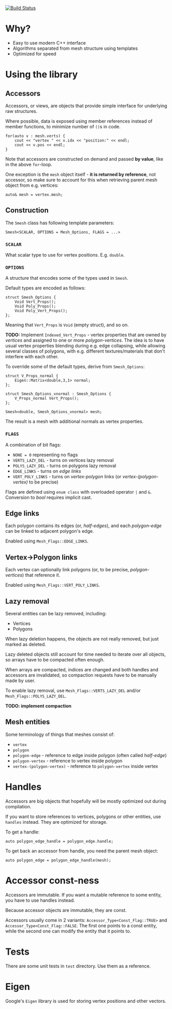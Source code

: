 [![Build Status](https://travis-ci.org/atablash/smesh.svg?branch=master)](https://travis-ci.org/atablash/smesh)

# Why?

* Easy to use modern C++ interface
* Algorithms separated from mesh structure using templates
* Optimized for speed

# Using the library

## Accessors

Accessors, or views, are objects that provide simple interface for underlying raw structures.

Where possible, data is exposed using member references instead of member functions, to minimize number of `()`s in code.

	for(auto v : mesh.verts) {
		cout << "vertex " << v.idx << "position:" << endl;
		cout << v.pos << endl;
	}

Note that accessors are constructed on demand and passed **by value**, like in the above `for`-loop.

One exception is the `mesh` object itself - **it is returned by reference**, not accessor, so make sure to account for this when retrieving parent mesh object from e.g. vertices:

	auto& mesh = vertex.mesh;

## Construction

The `Smesh` class has following template parameters:

	Smesh<SCALAR, OPTIONS = Mesh_Options, FLAGS = ...>

### `SCALAR`

What scalar type to use for vertex positions. E.g. `double`.

### `OPTIONS`

A structure that encodes some of the types used in `Smesh`.

Default types are encoded as follows:

	struct Smesh_Options {
		Void Vert_Props();
		Void Poly_Props();
		Void Poly_Vert_Props();
	};

Meaning that `Vert_Props` is `Void` (empty struct), and so on.

**TODO:** Implement `Indexed_Vert_Props` - vertex properties that are owned by *vertices* and assigned to one or more *polygon-vertices*. The idea is to have usual vertex properties blending during e.g. edge collapsing, while allowing several classes of polygons, with e.g. different textures/materials that don't interfere with each other.

To override some of the default types, derive from `Smesh_Options`:

	struct V_Props_normal {
		Eigen::Matrix<double,3,1> normal;
	};

	struct Smesh_Options_vnormal : Smesh_Options {
		V_Props_normal Vert_Props();
	};

	Smesh<double, Smesh_Options_vnormal> mesh;

The result is a mesh with additional normals as vertex properties.

### `FLAGS`

A combination of bit flags:

* `NONE = 0` representing no flags
* `VERTS_LAZY_DEL` - turns on vertices lazy removal
* `POLYS_LAZY_DEL` - turns on polygons lazy removal
* `EDGE_LINKS` - turns on *edge links*
* `VERT_POLY_LINKS` - turns on *vertex-polygon* links (or *vertex-(polygon-vertex)* to be precise)

Flags are defined using `enum class` with overloaded operator `|` and `&`. Conversion to *bool* requires implicit cast.

## Edge links

Each polygon contains its edges (or, *half-edges*), and each *polygon-edge* can be linked to adjacent polygon's edge.

Enabled using `Mesh_Flags::EDGE_LINKS`.

## Vertex->Polygon links

Each vertex can optionally link polygons (or, to be precise, *polygon-vertices*) that reference it.

Enabled using `Mesh_Flags::VERT_POLY_LINKS`.

## Lazy removal

Several entities can be lazy removed, including:

* Vertices
* Polygons

When lazy deletion happens, the objects are not really removed, but just marked as deleted.

Lazy deleted objects still account for time needed to iterate over all objects, so arrays have to be compacted often enough.

When arrays are compacted, indices are changed and both handles and accessors are invalidated, so compaction requests have to be manually made by user.

To enable lazy removal, use `Mesh_Flags::VERTS_LAZY_DEL` and/or `Mesh_Flags::POLYS_LAZY_DEL`.

**TODO: implement compaction**

## Mesh entities

Some terminology of things that meshes consist of:

* `vertex`
* `polygon`
* `polygon-edge` - reference to edge inside polygon (often called *half-edge*)
* `polygon-vertex` - reference to vertex inside polygon
* `vertex-(polygon-vertex)` - reference to `polygon-vertex` inside vertex

# Handles

Accessors are big objects that hopefully will be mostly optimized out during compilation.

If you want to store references to vertices, polygons or other entities, use `handles` instead. They are optimized for storage.

To get a handle:

	auto polygon_edge_handle = polygon_edge.handle;

To get back an accessor from handle, you need the parent mesh object:

	auto polygon_edge = polygon_edge_handle(mesh);

# Accessor const-ness

Accessors are immutable. If you want a mutable reference to some entity, you have to use handles instead.

Because accessor objects are immutable, they are const.

Accessors usually come in 2 variants: `Accessor_Type<Const_Flag::TRUE>` and `Accessor_Type<Const_Flag::FALSE`. The first one points to a const entity, while the second one can modify the entity that it points to.

# Tests

There are some unit tests in `test` directory. Use them as a reference.


# Eigen

Google's `Eigen` library is used for storing vertex positions and other vectors.

